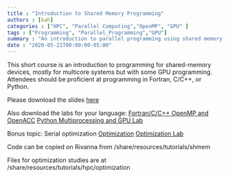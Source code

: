 ```yaml
---
title : "Introduction to Shared Memory Programming"
authors : [kah]
categories : ["HPC", "Parallel Computing","OpenMP", "GPU" ]
tags : ["Programming", "Parallel_Programming","GPU"]
summary : "An introduction to parallel programming using shared memory, including some GPU."
date : "2020-05-21T00:00:00-05:00"
---
```


This short course is an introduction to programming for shared-memory devices, mostly for multicore systems but with some GPU programming. Attendees should be proficient at programming in Fortran, C/C++, or Python.

Please download the slides [here](/files/SharedMemoryAndAccelerators.pdf)

Also download the labs for your language:
[Fortran/C/C++ OpenMP and OpenACC](/files/Fortran_C_C+++OpenMP-OpenACC_lab.pdf)
[Python Multiprocessing and GPU Lab](/files/Python_Multiprocessing_and_GPU_Lab.pdf)

Bonus topic: Serial optimization
[Optimization](/files/Optimization.pdf)
[Optimization Lab](/files/Optimization_Lab.pdf)

Code can be copied on Rivanna from /share/resources/tutorials/shmem

Files for optimization studies are at /share/resources/tutorials/hpc/optimization
